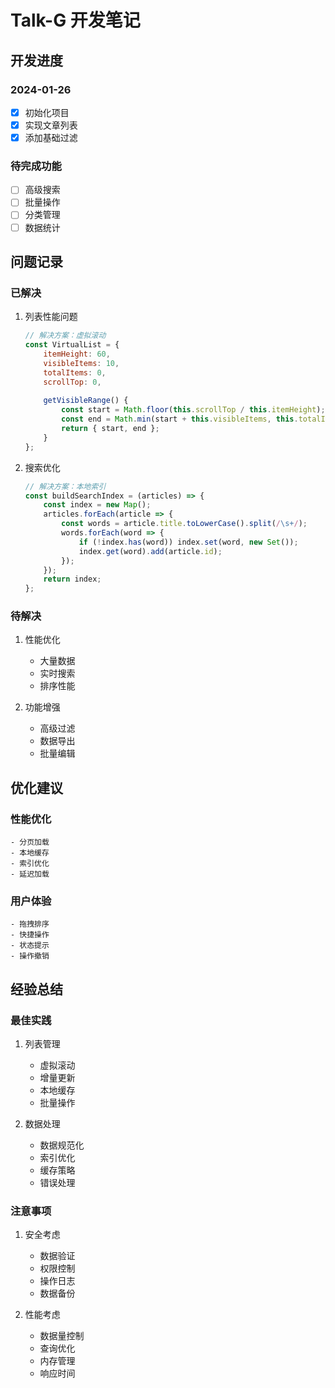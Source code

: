 # Talk-G 开发笔记

## 开发进度

### 2024-01-26
- [x] 初始化项目
- [x] 实现文章列表
- [x] 添加基础过滤

### 待完成功能
- [ ] 高级搜索
- [ ] 批量操作
- [ ] 分类管理
- [ ] 数据统计

## 问题记录

### 已解决
1. 列表性能问题
    ```javascript
    // 解决方案：虚拟滚动
    const VirtualList = {
        itemHeight: 60,
        visibleItems: 10,
        totalItems: 0,
        scrollTop: 0,
        
        getVisibleRange() {
            const start = Math.floor(this.scrollTop / this.itemHeight);
            const end = Math.min(start + this.visibleItems, this.totalItems);
            return { start, end };
        }
    };
    ```

2. 搜索优化
    ```javascript
    // 解决方案：本地索引
    const buildSearchIndex = (articles) => {
        const index = new Map();
        articles.forEach(article => {
            const words = article.title.toLowerCase().split(/\s+/);
            words.forEach(word => {
                if (!index.has(word)) index.set(word, new Set());
                index.get(word).add(article.id);
            });
        });
        return index;
    };
    ```

### 待解决
1. 性能优化
    - 大量数据
    - 实时搜索
    - 排序性能

2. 功能增强
    - 高级过滤
    - 数据导出
    - 批量编辑

## 优化建议

### 性能优化
    - 分页加载
    - 本地缓存
    - 索引优化
    - 延迟加载

### 用户体验
    - 拖拽排序
    - 快捷操作
    - 状态提示
    - 操作撤销

## 经验总结

### 最佳实践
1. 列表管理
    - 虚拟滚动
    - 增量更新
    - 本地缓存
    - 批量操作

2. 数据处理
    - 数据规范化
    - 索引优化
    - 缓存策略
    - 错误处理

### 注意事项
1. 安全考虑
    - 数据验证
    - 权限控制
    - 操作日志
    - 数据备份

2. 性能考虑
    - 数据量控制
    - 查询优化
    - 内存管理
    - 响应时间 